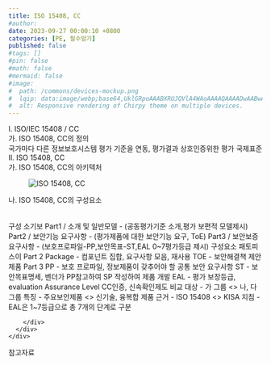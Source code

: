 ```yaml
---
title: ISO 15408, CC
#author: 
date: 2023-09-27 00:00:10 +0800
categories: [PE, 필수암기]
published: false
#tags: []
#pin: false
#math: false
#mermaid: false
#image:
#  path: /commons/devices-mockup.png
#  lqip: data:image/webp;base64,UklGRpoAAABXRUJQVlA4WAoAAAAQAAAADwAABwAAQUxQSDIAAAARL0AmbZurmr57yyIiqE8oiG0bejIYEQTgqiDA9vqnsUSI6H+oAERp2HZ65qP/VIAWAFZQOCBCAAAA8AEAnQEqEAAIAAVAfCWkAALp8sF8rgRgAP7o9FDvMCkMde9PK7euH5M1m6VWoDXf2FkP3BqV0ZYbO6NA/VFIAAAA
#  alt: Responsive rendering of Chirpy theme on multiple devices.
---
```


<div class="post-wrap">
  <div class="para">
    <div class="para-title">
      I. ISO/IEC 15408 / CC
    </div>
    <div class="para-cntnt">
      <div class="para">
        <div class="para-title">
          가. ISO 15408, CC의 정의
        </div>
        <div class="para-cntnt">
            국가마다 다른 정보보호시스템 평가 기준을 연동, 평가결과 상호인증위한 평가 국제표준
        </div>
      </div>
    </div>
  </div>
  
  <div class="para">
    <div class="para-title">
      II. ISO 15408, CC
    </div>
    <div class="para-cntnt">
      <div class="para">
        <div class="para-title">
          가. ISO 15408, CC의 아키텍처
        </div>
        <div class="para-cntnt">
          <figure class="post-figure">
            <img src="/assets/img/posts/ISO-15408,-CC.png" alt="ISO 15408, CC">
<!--            <figcaption>Source: Unveiling the Metaverse: Exploring Emerging Trends, Multifaceted Perspectives, and Future Challenges</figcaption>-->
          </figure>
        </div>
      </div>
      <div class="para">
        <div class="para-title">
          나. ISO 15408, CC의 구성요소
        </div>
        <div class="para-cntnt">
          <table class="post-table">
          </table>
          구성 소기보
  Part1 / 소개 및 일반모델 - (공동평가기준 소개,평가 보편적 모델제시)
  Part2 / 보안기능 요구사항 - (평가제품에 대한 보안기능 요구, ToE)
  Part3 / 보안보증 요구사항 - (보호프로파일-PP,보안목표-ST,EAL 0~7평가등급 제시)
구성요소 패토피스이
  Part 2
    Package - 컴포넌트 집합, 요구사항 모음, 재사용
    TOE - 보안해결책 제안 제품
  Part 3
    PP - 보호 프로파일, 정보제품이 갖추어야 할 공통 보안 요구사항
    ST - 보안목표명세, 벤더가 PP참고하여 SP 작성하여 제품 개발
    EAL - 평가 보장등급, evaluation Assurance Level
CC인증, 신속확인제도 비교
  대상 - 가 그룹 &lt;&gt; 나, 다 그룹
  특징 - 주요보안제품 &lt;&gt; 신기술, 융복합 제품
  근거 - ISO 15408 &lt;&gt; KISA 지침
- EAL은 1~7등급으로 총 7개의 단계로 구분

        </div>
      </div>
    </div>
  </div>

  <div class="refr-wrap">
    <div class="refr-title">
        참고자료
    </div>
    <ol class="refr-list">
    <!--    <li>(나현식, 최대선) <a target="_blank" href="https://scienceon.kisti.re.kr/commons/util/originalView.do?cn=JAKO202225948430499&oCn=JAKO202225948430499&dbt=JAKO&journal=NJOU00291864">메타버스 보안 위협 요소 및 대응 방안 검토</a></li>-->
    <!--    <li>(M. Uddin, S. Manickam, H. Ullah, M. Obaidat and A. Dandoush) <a target="_blank" href="https://ieeexplore.ieee.org/abstract/document/10138386">Unveiling the Metaverse: Exploring Emerging Trends, Multifaceted Perspectives, and Future Challenges</a></li>-->
    </ol>
  </div>
</div>
